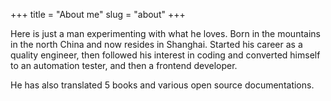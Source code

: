 +++
title = "About me"
slug = "about"
+++

Here is just a man experimenting with what he loves. Born in the mountains in
the north China and now resides in Shanghai. Started his career as a quality engineer, then followed his interest in coding and converted himself to an automation tester, and then a frontend developer.

He has also translated 5 books and various open source documentations.


